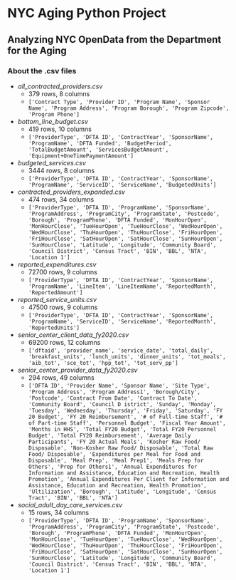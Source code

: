 # NYC Aging Python Project
## Analyzing NYC OpenData from the Department for the Aging

### About the .csv files
* *all_contracted_providers.csv*
  * 379 rows, 8 columns
  * `['Contract Type', 'Provider ID', 'Program Name', 'Sponsor Name',
       'Program Address', 'Program Borough', 'Program Zipcode',
       'Program Phone']`
* *bottom_line_budget.csv*
  * 419 rows, 10 columns
  * `['ProviderType', 'DFTA ID', 'ContractYear', 'SponsorName', 'ProgramName',
       'DFTA Funded', 'BudgetPeriod', 'TotalBudgetAmount',
       'ServicesBudgetAmount', 'Equipment+OneTimePaymentAmount']`
* *budgeted_services.csv*
  * 3444 rows, 8 columns
  * `['ProviderType', 'DFTA ID', 'ContractYear', 'SponsorName', 'ProgramName',
       'ServiceID', 'ServiceName', 'BudgetedUnits']`
* *contracted_providers_expanded.csv*
  * 474 rows, 34 columns
  * `['ProviderType', 'DFTA ID', 'ProgramName', 'SponsorName',
       'ProgramAddress', 'ProgramCity', 'ProgramState', 'Postcode', 'Borough',
       'ProgramPhone', 'DFTA Funded', 'MonHourOpen', 'MonHourClose',
       'TueHourOpen', 'TueHourClose', 'WedHourOpen', 'WedHourClose',
       'ThuHourOpen', 'ThuHourClose', 'FriHourOpen', 'FriHourClose',
       'SatHourOpen', 'SatHourClose', 'SunHourOpen', 'SunHourClose',
       'Latitude', 'Longitude', 'Community Board', 'Council District',
       'Census Tract', 'BIN', 'BBL', 'NTA', 'Location 1']`
* *reported_expenditures.csv*
  * 72700 rows, 9 columns
  * `['ProviderType', 'DFTA ID', 'ContractYear', 'SponsorName', 'ProgramName',
       'LineItem', 'LineItemName', 'ReportedMonth', 'ReportedAmount']`
* *reported_service_units.csv*
  * 47500 rows, 9 columns
  * `['ProviderType', 'DFTA ID', 'ContractYear', 'SponsorName', 'ProgramName',
       'ServiceID', 'ServiceName', 'ReportedMonth', 'ReportedUnits']`
* *senior_center_client_data_fy2020.csv*
  * 69200 rows, 12 columns
  * `['dftaid', 'provider_name', 'service_date', 'total_daily',
       'breakfast_units', 'lunch_units', 'dinner_units', 'tot_meals',
       'aib_tot', 'sce_tot', 'hpp_tot', 'tot_serv_pp']`
* *senior_center_provider_data_fy2020.csv*
  * 294 rows, 49 columns
  * `['DFTA ID', 'Provider Name', 'Sponsor Name', 'Site Type',
       'Program Address', 'Program Address1', 'Borough/City', 'Postcode',
       'Contract From Date', 'Contract To Date', 'Community Board',
       'Council D istrict', 'Sunday', 'Monday', 'Tuesday', 'Wednesday',
       'Thursday', 'Friday', 'Saturday', 'FY 20 Budget', 'FY 20 Reimbursement',
       '# of Full-time Staff', '# of Part-time Staff', 'Personnel Budget',
       'Fiscal Year Amount', 'Months in HHS', 'Total FY20 Budget',
       'Total FY20 Personnel Budget', 'Total FY20 Reimbursement',
       'Average Daily Participants', 'FY 20 Actual Meals',
       'Kosher Raw Food/ Disposable', 'Non-Kosher Raw Food/ Disposable',
       'Total Raw Food/ Disposable',
       'Expenditures per Meal for Food and Disposable', 'Meal Prep',
       'Meal Prep1', 'Meals Prep for Others', 'Prep for Others1',
       'Annual Expenditures for Information and Assistance, Education and Recreation, Health Promotion',
       'Annual Expenditures Per Client for Information and Assistance, Education and Recreation, Health Promotion',
       'Ultilization', 'Borough', 'Latitude', 'Longitude', 'Census Tract',
       'BIN', 'BBL', 'NTA']`
* *social_adult_day_care_services.csv*
  * 15 rows, 34 columns
  * `['ProviderType', 'DFTA ID', 'ProgramName', 'SponsorName',
       'ProgramAddress', 'ProgramCity', 'ProgramState', 'Postcode', 'Borough',
       'ProgramPhone', 'DFTA Funded', 'MonHourOpen', 'MonHourClose',
       'TueHourOpen', 'TueHourClose', 'WedHourOpen', 'WedHourClose',
       'ThuHourOpen', 'ThuHourClose', 'FriHourOpen', 'FriHourClose',
       'SatHourOpen', 'SatHourClose', 'SunHourOpen', 'SunHourClose',
       'Latitude', 'Longitude', 'Community Board', 'Council District',
       'Census Tract', 'BIN', 'BBL', 'NTA', 'Location 1']`